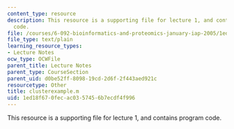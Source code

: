 ```yaml
---
content_type: resource
description: This resource is a supporting file for lecture 1, and contains program
  code.
file: /courses/6-092-bioinformatics-and-proteomics-january-iap-2005/1ed18f670fecac0357456b7ecdf4f996_clusterexample.m
file_type: text/plain
learning_resource_types:
- Lecture Notes
ocw_type: OCWFile
parent_title: Lecture Notes
parent_type: CourseSection
parent_uid: d0be52ff-8098-19cd-2d6f-2f443aed921c
resourcetype: Other
title: clusterexample.m
uid: 1ed18f67-0fec-ac03-5745-6b7ecdf4f996
---
```

This resource is a supporting file for lecture 1, and contains program code.

